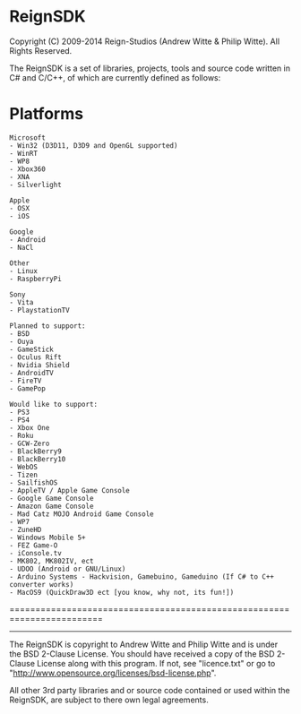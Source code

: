 ReignSDK
========

Copyright (C) 2009-2014 Reign-Studios (Andrew Witte & Philip Witte).
All Rights Reserved.

The ReignSDK is a set of libraries, projects, tools and source code written in C# and C/C++, of which are currently defined as follows:

Platforms
========================================================================
    Microsoft
    - Win32 (D3D11, D3D9 and OpenGL supported)
    - WinRT
    - WP8
    - Xbox360
    - XNA
    - Silverlight

    Apple
    - OSX
    - iOS

    Google
    - Android
    - NaCl

    Other
    - Linux
    - RaspberryPi

    Sony
    - Vita
    - PlaystationTV

    Planned to support:
    - BSD
    - Ouya
    - GameStick
    - Oculus Rift
    - Nvidia Shield
    - AndroidTV
    - FireTV
    - GamePop

    Would like to support:
    - PS3
    - PS4
    - Xbox One
    - Roku
    - GCW-Zero
    - BlackBerry9
    - BlackBerry10
    - WebOS
    - Tizen
    - SailfishOS
    - AppleTV / Apple Game Console
    - Google Game Console
    - Amazon Game Console
    - Mad Catz MOJO Android Game Console
    - WP7
    - ZuneHD
    - Windows Mobile 5+
    - FEZ Game-O
    - iConsole.tv
    - MK802, MK802IV, ect
    - UDOO (Android or GNU/Linux)
    - Arduino Systems - Hackvision, Gamebuino, Gameduino (If C# to C++ converter works)
    - MacOS9 (QuickDraw3D ect [you know, why not, its fun!])
========================================================================

------------------------------------------------------------

The ReignSDK is copyright to Andrew Witte and Philip Witte and is under the BSD 2-Clause License.
You should have received a copy of the BSD 2-Clause License along with this program.
If not, see "licence.txt" or go to "http://www.opensource.org/licenses/bsd-license.php".

All other 3rd party libraries and or source code contained or used within the ReignSDK, are subject to there own legal agreements.
